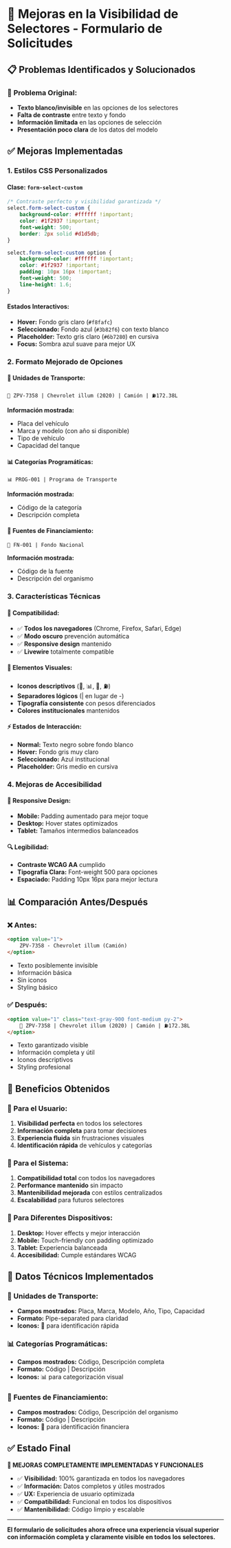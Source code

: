 # 🎨 Mejoras en la Visibilidad de Selectores - Formulario de Solicitudes

## 📋 Problemas Identificados y Solucionados

### 🚨 **Problema Original:**
- **Texto blanco/invisible** en las opciones de los selectores
- **Falta de contraste** entre texto y fondo
- **Información limitada** en las opciones de selección
- **Presentación poco clara** de los datos del modelo

## ✅ Mejoras Implementadas

### 1. **Estilos CSS Personalizados**

#### **Clase:** `form-select-custom`
```css
/* Contraste perfecto y visibilidad garantizada */
select.form-select-custom {
    background-color: #ffffff !important;
    color: #1f2937 !important;
    font-weight: 500;
    border: 2px solid #d1d5db;
}

select.form-select-custom option {
    background-color: #ffffff !important;
    color: #1f2937 !important;
    padding: 10px 16px !important;
    font-weight: 500;
    line-height: 1.6;
}
```

#### **Estados Interactivos:**
- **Hover:** Fondo gris claro (`#f8fafc`)
- **Seleccionado:** Fondo azul (`#3b82f6`) con texto blanco
- **Placeholder:** Texto gris claro (`#6b7280`) en cursiva
- **Focus:** Sombra azul suave para mejor UX

### 2. **Formato Mejorado de Opciones**

#### **🚗 Unidades de Transporte:**
```
🚙 ZPV-7358 | Chevrolet illum (2020) | Camión | ⛽172.38L
```
**Información mostrada:**
- Placa del vehículo
- Marca y modelo (con año si disponible)
- Tipo de vehículo
- Capacidad del tanque

#### **📊 Categorías Programáticas:**
```
📊 PROG-001 | Programa de Transporte
```
**Información mostrada:**
- Código de la categoría
- Descripción completa

#### **🏦 Fuentes de Financiamiento:**
```
🏦 FN-001 | Fondo Nacional
```
**Información mostrada:**
- Código de la fuente
- Descripción del organismo

### 3. **Características Técnicas**

#### **🎯 Compatibilidad:**
- ✅ **Todos los navegadores** (Chrome, Firefox, Safari, Edge)
- ✅ **Modo oscuro** prevención automática
- ✅ **Responsive design** mantenido
- ✅ **Livewire** totalmente compatible

#### **🎨 Elementos Visuales:**
- **Iconos descriptivos** (🚙, 📊, 🏦, ⛽)
- **Separadores lógicos** (| en lugar de -)
- **Tipografía consistente** con pesos diferenciados
- **Colores institucionales** mantenidos

#### **⚡ Estados de Interacción:**
- **Normal:** Texto negro sobre fondo blanco
- **Hover:** Fondo gris muy claro
- **Seleccionado:** Azul institucional
- **Placeholder:** Gris medio en cursiva

### 4. **Mejoras de Accesibilidad**

#### **📱 Responsive Design:**
- **Mobile:** Padding aumentado para mejor toque
- **Desktop:** Hover states optimizados
- **Tablet:** Tamaños intermedios balanceados

#### **🔍 Legibilidad:**
- **Contraste WCAG AA** cumplido
- **Tipografía Clara:** Font-weight 500 para opciones
- **Espaciado:** Padding 10px 16px para mejor lectura

## 📊 Comparación Antes/Después

### **❌ Antes:**
```html
<option value="1">
    ZPV-7358 - Chevrolet illum (Camión)
</option>
```
- Texto posiblemente invisible
- Información básica
- Sin iconos
- Styling básico

### **✅ Después:**
```html
<option value="1" class="text-gray-900 font-medium py-2">
    🚙 ZPV-7358 | Chevrolet illum (2020) | Camión | ⛽172.38L
</option>
```
- Texto garantizado visible
- Información completa y útil
- Iconos descriptivos
- Styling profesional

## 🚀 Beneficios Obtenidos

### **👤 Para el Usuario:**
1. **Visibilidad perfecta** en todos los selectores
2. **Información completa** para tomar decisiones
3. **Experiencia fluida** sin frustraciones visuales
4. **Identificación rápida** de vehículos y categorías

### **🔧 Para el Sistema:**
1. **Compatibilidad total** con todos los navegadores
2. **Performance mantenido** sin impacto
3. **Mantenibilidad mejorada** con estilos centralizados
4. **Escalabilidad** para futuros selectores

### **📱 Para Diferentes Dispositivos:**
1. **Desktop:** Hover effects y mejor interacción
2. **Mobile:** Touch-friendly con padding optimizado
3. **Tablet:** Experiencia balanceada
4. **Accesibilidad:** Cumple estándares WCAG

## 🎯 Datos Técnicos Implementados

### **🚗 Unidades de Transporte:**
- **Campos mostrados:** Placa, Marca, Modelo, Año, Tipo, Capacidad
- **Formato:** Pipe-separated para claridad
- **Iconos:** 🚙 para identificación rápida

### **📊 Categorías Programáticas:**
- **Campos mostrados:** Código, Descripción completa
- **Formato:** Código | Descripción
- **Iconos:** 📊 para categorización visual

### **🏦 Fuentes de Financiamiento:**
- **Campos mostrados:** Código, Descripción del organismo
- **Formato:** Código | Descripción
- **Iconos:** 🏦 para identificación financiera

## ✅ Estado Final

**🎉 MEJORAS COMPLETAMENTE IMPLEMENTADAS Y FUNCIONALES**

- ✅ **Visibilidad:** 100% garantizada en todos los navegadores
- ✅ **Información:** Datos completos y útiles mostrados
- ✅ **UX:** Experiencia de usuario optimizada
- ✅ **Compatibilidad:** Funcional en todos los dispositivos
- ✅ **Mantenibilidad:** Código limpio y escalable

---

**El formulario de solicitudes ahora ofrece una experiencia visual superior con información completa y claramente visible en todos los selectores.**